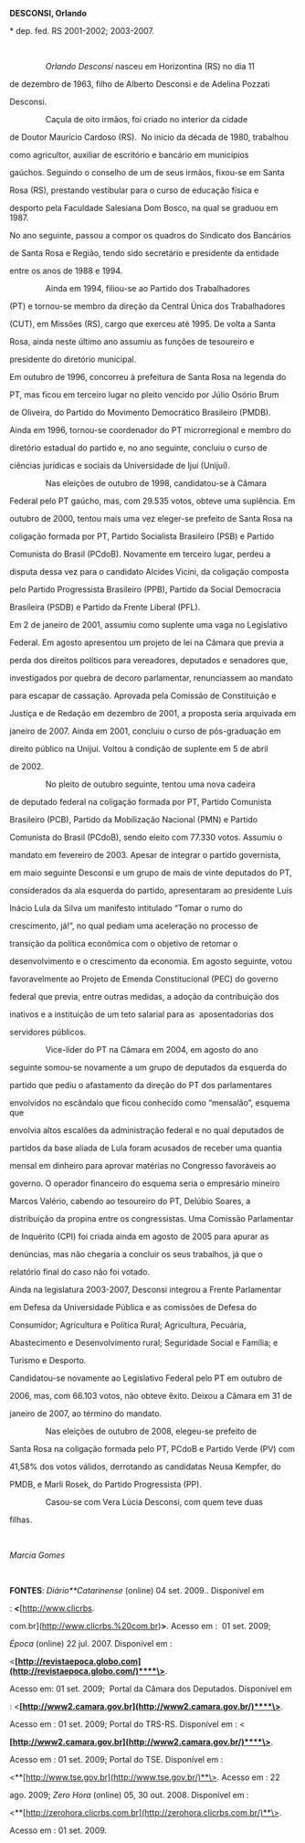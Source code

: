 **DESCONSI, Orlando**



\* dep. fed. RS 2001-2002; 2003-2007.



 



                *Orlando Desconsi* nasceu em Horizontina (RS) no dia 11

de dezembro de 1963, filho de Alberto Desconsi e de Adelina Pozzati

Desconsi.



                Caçula de oito irmãos, foi criado no interior da cidade

de Doutor Maurício Cardoso (RS).  No início da década de 1980, trabalhou

como agricultor, auxiliar de escritório e bancário em municípios

gaúchos. Seguindo o conselho de um de seus irmãos, fixou-se em Santa

Rosa (RS), prestando vestibular para o curso de educação física e

desporto pela Faculdade Salesiana Dom Bosco, na qual se graduou em 1987.

No ano seguinte, passou a compor os quadros do Sindicato dos Bancários

de Santa Rosa e Região, tendo sido secretário e presidente da entidade

entre os anos de 1988 e 1994.



                Ainda em 1994, filiou-se ao Partido dos Trabalhadores

(PT) e tornou-se membro da direção da Central Única dos Trabalhadores

(CUT), em Missões (RS), cargo que exerceu até 1995. De volta a Santa

Rosa, ainda neste último ano assumiu as funções de tesoureiro e

presidente do diretório municipal.



Em outubro de 1996, concorreu à prefeitura de Santa Rosa na legenda do

PT, mas ficou em terceiro lugar no pleito vencido por Júlio Osório Brum

de Oliveira, do Partido do Movimento Democrático Brasileiro (PMDB).

Ainda em 1996, tornou-se coordenador do PT microrregional e membro do

diretório estadual do partido e, no ano seguinte, concluiu o curso de

ciências jurídicas e sociais da Universidade de Ijuí (Unijuí).



                Nas eleições de outubro de 1998, candidatou-se à Câmara

Federal pelo PT gaúcho, mas, com 29.535 votos, obteve uma suplência. Em

outubro de 2000, tentou mais uma vez eleger-se prefeito de Santa Rosa na

coligação formada por PT, Partido Socialista Brasileiro (PSB) e Partido

Comunista do Brasil (PCdoB). Novamente em terceiro lugar, perdeu a

disputa dessa vez para o candidato Alcides Vicini, da coligação composta

pelo Partido Progressista Brasileiro (PPB), Partido da Social Democracia

Brasileira (PSDB) e Partido da Frente Liberal (PFL). 



Em 2 de janeiro de 2001, assumiu como suplente uma vaga no Legislativo

Federal. Em agosto apresentou um projeto de lei na Câmara que previa a

perda dos direitos políticos para vereadores, deputados e senadores que,

investigados por quebra de decoro parlamentar, renunciassem ao mandato

para escapar de cassação. Aprovada pela Comissão de Constituição e

Justiça e de Redação em dezembro de 2001, a proposta seria arquivada em

janeiro de 2007. Ainda em 2001, concluiu o curso de pós-graduação em

direito público na Unijuí. Voltou à condição de suplente em 5 de abril

de 2002.



                No pleito de outubro seguinte, tentou uma nova cadeira

de deputado federal na coligação formada por PT, Partido Comunista

Brasileiro (PCB), Partido da Mobilização Nacional (PMN) e Partido

Comunista do Brasil (PCdoB), sendo eleito com 77.330 votos. Assumiu o

mandato em fevereiro de 2003. Apesar de integrar o partido governista,

em maio seguinte Desconsi e um grupo de mais de vinte deputados do PT,

considerados da ala esquerda do partido, apresentaram ao presidente Luís

Inácio Lula da Silva um manifesto intitulado “Tomar o rumo do

crescimento, já!”, no qual pediam uma aceleração no processo de

transição da política econômica com o objetivo de retomar o

desenvolvimento e o crescimento da economia. Em agosto seguinte, votou 

favoravelmente ao Projeto de Emenda Constitucional (PEC) do governo

federal que previa, entre outras medidas, a adoção da contribuição dos

inativos e a instituição de um teto salarial para as  aposentadorias dos

servidores públicos.



                Vice-líder do PT na Câmara em 2004, em agosto do ano

seguinte somou-se novamente a um grupo de deputados da esquerda do

partido que pediu o afastamento da direção do PT dos parlamentares

envolvidos no escândalo que ficou conhecido como “mensalão”, esquema que

envolvia altos escalões da administração federal e no qual deputados de

partidos da base aliada de Lula foram acusados de receber uma quantia

mensal em dinheiro para aprovar matérias no Congresso favoráveis ao

governo. O operador financeiro do esquema seria o empresário mineiro

Marcos Valério, cabendo ao tesoureiro do PT, Delúbio Soares, a

distribuição da propina entre os congressistas. Uma Comissão Parlamentar

de Inquérito (CPI) foi criada ainda em agosto de 2005 para apurar as

denúncias, mas não chegaria a concluir os seus trabalhos, já que o

relatório final do caso não foi votado.  



Ainda na legislatura 2003-2007, Desconsi integrou a Frente Parlamentar

em Defesa da Universidade Pública e as comissões de Defesa do

Consumidor; Agricultura e Política Rural; Agricultura, Pecuária,

Abastecimento e Desenvolvimento rural; Seguridade Social e Família; e

Turismo e Desporto.



Candidatou-se novamente ao Legislativo Federal pelo PT em outubro de

2006, mas, com 66.103 votos, não obteve êxito. Deixou a Câmara em 31 de

janeiro de 2007, ao término do mandato.



                Nas eleições de outubro de 2008, elegeu-se prefeito de

Santa Rosa na coligação formada pelo PT, PCdoB e Partido Verde (PV) com

41,58% dos votos válidos, derrotando as candidatas Neusa Kempfer, do

PMDB, e Marli Rosek, do Partido Progressista (PP).



                Casou-se com Vera Lúcia Desconsi, com quem teve duas

filhas.



 



*Marcia Gomes*



 



**FONTES**: *Diário**Catarinense* (online) 04 set. 2009.. Disponível em

: **\<**[http://www.clicrbs.

com.br](http://www.clicrbs.%20com.br)**\>**. Acesso em :  01 set. 2009;

*Época* (online) 22 jul. 2007. Disponível em :

\<**[http://revistaepoca.globo.com](http://revistaepoca.globo.com/)****\>**.

Acesso em: 01 set. 2009;  Portal da Câmara dos Deputados. Disponível em

: \<**[http://www2.camara.gov.br](http://www2.camara.gov.br/)****\>**.

Acesso em : 01 set. 2009; Portal do TRS-RS. Disponível em : \<

**[http://www2.camara.gov.br](http://www2.camara.gov.br/)****\>**.

Acesso em : 01 set. 2009; Portal do TSE. Disponível em :

\<**[http://www.tse.gov.br](http://www.tse.gov.br/)**\>. Acesso em : 22

ago. 2009; *Zero Hora* (online) 05, 30 out. 2008. Disponível em :

\<**[http://zerohora.clicrbs.com.br](http://zerohora.clicrbs.com.br/)**\>.

Acesso em : 01 set. 2009.



 



 



 



 



 

